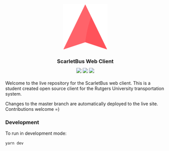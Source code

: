 <p align="center">
  <img src="/src/assets/icons/logo.svg" alt="Your image title" width="140"/>
</p>

<h3 align="center">ScarletBus Web Client</h3>
<p align="center" style="margin-top: -5px; margin-bottom: 20px;">
  <a href="https://travis-ci.org/adam-piziak/scarletbus-web"><img src="https://travis-ci.org/adam-piziak/scarletbus-web.svg?branch=master"></a>
  <a href="/LICENSE"><img src="https://img.shields.io/badge/License-MIT-blue.svg"></a>
  <a href="https://www.scarletbus.com"><img src="https://img.shields.io/website/https/www.scarletbus.com.svg?label=Status"></a>
</p>
<p>
Welcome to the live repository for the ScarletBus web client. This is a student created open source client for the Rutgers University transportation system.
  
  
Changes to the master branch are automatically deployed to the live site. Contributions welcome =)
</p>

### Development
To run in development mode:
~~~~
yarn dev
~~~~
